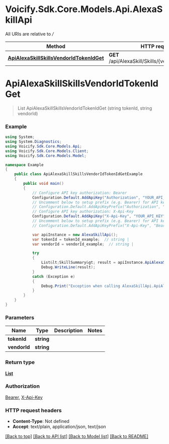 # Voicify.Sdk.Core.Models.Api.AlexaSkillApi

All URIs are relative to */*

Method | HTTP request | Description
------------- | ------------- | -------------
[**ApiAlexaSkillSkillsVendorIdTokenIdGet**](AlexaSkillApi.md#apialexaskillskillsvendoridtokenidget) | **GET** /api/AlexaSkill/Skills/{vendorId}/{tokenId} | 

<a name="apialexaskillskillsvendoridtokenidget"></a>
# **ApiAlexaSkillSkillsVendorIdTokenIdGet**
> List<SkillSummary> ApiAlexaSkillSkillsVendorIdTokenIdGet (string tokenId, string vendorId)



### Example
```csharp
using System;
using System.Diagnostics;
using Voicify.Sdk.Core.Models.Api;
using Voicify.Sdk.Core.Models.Client;
using Voicify.Sdk.Core.Models.Model;

namespace Example
{
    public class ApiAlexaSkillSkillsVendorIdTokenIdGetExample
    {
        public void main()
        {
            // Configure API key authorization: Bearer
            Configuration.Default.AddApiKey("Authorization", "YOUR_API_KEY");
            // Uncomment below to setup prefix (e.g. Bearer) for API key, if needed
            // Configuration.Default.AddApiKeyPrefix("Authorization", "Bearer");
            // Configure API key authorization: X-Api-Key
            Configuration.Default.AddApiKey("X-Api-Key", "YOUR_API_KEY");
            // Uncomment below to setup prefix (e.g. Bearer) for API key, if needed
            // Configuration.Default.AddApiKeyPrefix("X-Api-Key", "Bearer");

            var apiInstance = new AlexaSkillApi();
            var tokenId = tokenId_example;  // string | 
            var vendorId = vendorId_example;  // string | 

            try
            {
                List&lt;SkillSummary&gt; result = apiInstance.ApiAlexaSkillSkillsVendorIdTokenIdGet(tokenId, vendorId);
                Debug.WriteLine(result);
            }
            catch (Exception e)
            {
                Debug.Print("Exception when calling AlexaSkillApi.ApiAlexaSkillSkillsVendorIdTokenIdGet: " + e.Message );
            }
        }
    }
}
```

### Parameters

Name | Type | Description  | Notes
------------- | ------------- | ------------- | -------------
 **tokenId** | **string**|  | 
 **vendorId** | **string**|  | 

### Return type

[**List<SkillSummary>**](SkillSummary.md)

### Authorization

[Bearer](../README.md#Bearer), [X-Api-Key](../README.md#X-Api-Key)

### HTTP request headers

 - **Content-Type**: Not defined
 - **Accept**: text/plain, application/json, text/json

[[Back to top]](#) [[Back to API list]](../README.md#documentation-for-api-endpoints) [[Back to Model list]](../README.md#documentation-for-models) [[Back to README]](../README.md)
